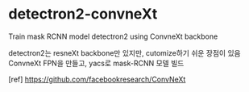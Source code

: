 # detectron2-convneXt
Train mask RCNN model detectron2 using ConvneXt backbone 

detectron2는 resneXt backbone만 있지만, cutomize하기 쉬운 장점이 있음  
ConvneXt FPN을 만들고, yacs로 mask-RCNN 모델 빌드


[ref]
https://github.com/facebookresearch/ConvNeXt
